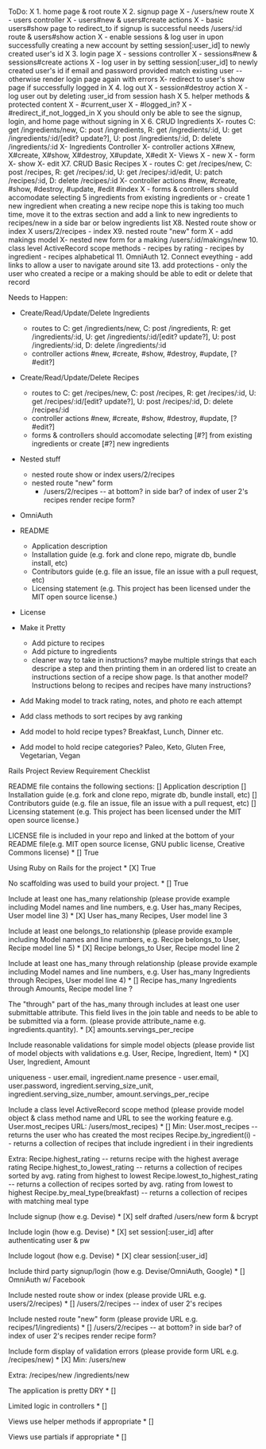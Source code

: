 ToDo:
  X 1. home page & root route
  X 2. signup page 
    X - /users/new route
    X - users controller
    X - users#new & users#create actions
    X - basic users#show page to redirect_to if signup is successful
        needs /users/:id route & users#show action
    X - enable sessions & log user in upon successfully creating a new account by setting session[:user_id] to newly created user's id
  X 3. login page
    X - sessions controller
    X - sessions#new & sessions#create actions
    X - log user in by setting session[:user_id] to newly created user's id if email and password provided match existing user -- otherwise render login page again with errors
    X- redirect to user's show page if successfully logged in
  X 4. log out 
    X - session#destroy action
    X - log user out by deleting :user_id from session hash
  X 5. helper methods & protected content
    X - #current_user
    X - #logged_in?
    X - #redirect_if_not_logged_in
       X you should only be able to see the signup, login, and home page without signing in
  X 6. CRUD Ingredients
      X- routes
        C: get /ingredients/new, C: post /ingredients, 
        R: get /ingredients/:id, 
        U: get /ingredients/:id/[edit? update?], U: post /ingredients/:id, 
        D: delete /ingredients/:id
      X- Ingredients Controller
      X- controller actions 
        X#new, 
        X#create, 
        X#show, 
        X#destroy, 
        X#update,
        X#edit
      X- Views
        X - new
        X - form
        X- show
        X- edit
    X7. CRUD Basic Recipes
      X - routes
        C: get /recipes/new, C: post /recipes, 
        R: get /recipes/:id, U: get /recipes/:id/edit, 
        U: patch /recipes/:id, 
        D: delete /recipes/:id
      X- controller actions 
        #new, #create, 
        #show, 
        #destroy, 
        #update,
        #edit
        #index
      X - forms & controllers should accomodate selecting 5 ingredients from existing ingredients or 
       - create 1 new ingredient when creating a new recipe
       nope this is taking too much time, move it to the extras section and add a link to new ingredients to recipes/new in a side bar or below ingredients list 
    X8. Nested route show or index
        X users/2/recipes - index
    X9. nested route "new" form
      X - add makings model
      X- nested new form for a making
        /users/:id/makings/new
    10. class level ActiveRecord scope methods
      - recipes by rating
      - recipes by ingredient
      - recipes alphabetical
    11. OmniAuth
    12. Connect eveything
      - add links to allow a user to navigate around site
    13. add protections
      - only the user who created a recipe or a making should be able to edit or delete that record



 Needs to Happen:
 - Create/Read/Update/Delete Ingredients
    - routes to C: get /ingredients/new, C: post /ingredients, R: get /ingredients/:id, U: get /ingredients/:id/[edit? update?], U: post /ingredients/:id, D: delete /ingredients/:id
    - controller actions #new, #create, #show, #destroy, #update, [? #edit?]

 - Create/Read/Update/Delete Recipes 
    - routes to C: get /recipes/new, C: post /recipes, R: get /recipes/:id, U: get /recipes/:id/[edit? update?], U: post /recipes/:id, D: delete /recipes/:id
    - controller actions #new, #create, #show, #destroy, #update, [? #edit?]
    - forms & controllers should accomodate selecting [#?] from existing ingredients or create [#?] new ingredients
  
  - Nested stuff
    - nested route show or index
        users/2/recipes
    - nested route "new" form
      - /users/2/recipes -- at bottom? in side bar? of index of user 2's recipes render recipe form?

  - OmniAuth
  - README 
    - Application description
    - Installation guide (e.g. fork and clone repo, migrate db, bundle install, etc)
    - Contributors guide (e.g. file an issue, file an issue with a pull request, etc)
    - Licensing statement (e.g. This project has been licensed under the MIT open source license.)

  - License





  - Make it Pretty
    - Add picture to recipes
    - Add picture to ingredients
    - cleaner way to take in instructions? maybe multiple strings that each descripe a step and then printing them in an ordered list to create an instructions section of a recipe show page. Is that another model? Instructions belong to recipes and recipes have many instructions?

  - Add Making model to track rating, notes, and photo re each attempt
  - Add class methods to sort recipes by avg ranking

  - Add model to hold recipe types? Breakfast, Lunch, Dinner etc.
  - Add model to hold recipe categories? Paleo, Keto, Gluten Free, Vegetarian, Vegan 




Rails Project Review Requirement Checklist

README file contains the following sections: 
[] Application description
[] Installation guide (e.g. fork and clone repo, migrate db, bundle install, etc)
[] Contributors guide (e.g. file an issue, file an issue with a pull request, etc)
[] Licensing statement (e.g. This project has been licensed under the MIT open source license.)

LICENSE file is included in your repo and linked at the bottom of your README file(e.g. MIT open source license, GNU public license, Creative Commons license) *
[] True

Using Ruby on Rails for the project *
[X] True

No scaffolding was used to build your project. *
[] True

Include at least one has_many relationship (please provide example including Model names and line numbers, e.g. User has_many Recipes, User model line 3) *
[X] 
User has_many Recipes, User model line 3
 
Include at least one belongs_to relationship (please provide example including Model names and line numbers, e.g. Recipe belongs_to User, Recipe model line 5) *
[X]
Recipe belongs_to User, Recipe model line 2

Include at least one has_many through relationship (please provide example including Model names and line numbers, e.g. User has_many Ingredients through Recipes, User model line 4) *
[]
Recipe has_many Ingredients through Amounts, Recipe model line ?


The "through" part of the has_many through includes at least one user submittable attribute. This field lives in the join table and needs to be able to be submitted via a form. (please provide attribute_name e.g. ingredients.quantity). *
[X]
amounts.servings_per_recipe

Include reasonable validations for simple model objects (please provide list of model objects with validations e.g. User, Recipe, Ingredient, Item) *
[X]
User, Ingredient, Amount

uniqueness - user.email, ingredient.name
presence - user.email, user.password, ingredient.serving_size_unit, ingredient.serving_size_number, amount.servings_per_recipe

Include a class level ActiveRecord scope method (please provide model object & class method name and URL to see the working feature e.g. User.most_recipes URL: /users/most_recipes) *
[] 
Min:
User.most_recipes -- returns the user who has created the most recipes
Recipe.by_ingredient(i) -- returns a collection of recipes that include ingredient i in their ingredients

Extra:
Recipe.highest_rating -- returns recipe with the highest average rating 
Recipe.highest_to_lowest_rating -- returns a collection of recipes sorted by avg. rating from highest to lowest
Recipe.lowest_to_highest_rating -- returns a collection of recipes sorted by avg. rating from lowest to highest
Recipe.by_meal_type(breakfast) -- returns a collection of recipes with matching meal type 


Include signup (how e.g. Devise) *
[X]
self drafted /users/new form & bcrypt

Include login (how e.g. Devise) *
[X]
set session[:user_id] after authenticating user & pw 

Include logout (how e.g. Devise) *
[X]
clear session[:user_id] 

Include third party signup/login (how e.g. Devise/OmniAuth, Google) *
[]
OmniAuth w/ Facebook

Include nested route show or index (please provide URL e.g. users/2/recipes) *
[]
/users/2/recipes -- index of user 2's recipes

Include nested route "new" form (please provide URL e.g. recipes/1/ingredients) *
[]
/users/2/recipes -- at bottom? in side bar? of index of user 2's recipes render recipe form?

Include form display of validation errors (please provide form URL e.g. /recipes/new) *
[X]
Min:
/users/new

Extra:
/recipes/new
/ingredients/new

The application is pretty DRY *
[]

Limited logic in controllers *
[]

Views use helper methods if appropriate *
[]

Views use partials if appropriate *
[]
